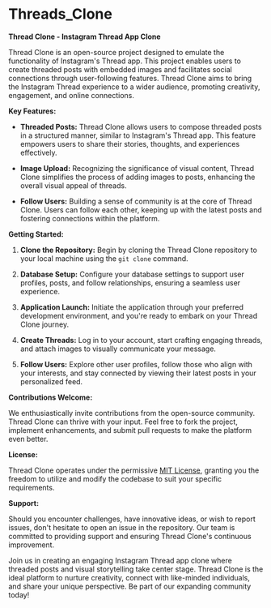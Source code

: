 # Threads_Clone
**Thread Clone - Instagram Thread App Clone**

Thread Clone is an open-source project designed to emulate the functionality of Instagram's Thread app. This project enables users to create threaded posts with embedded images and facilitates social connections through user-following features. Thread Clone aims to bring the Instagram Thread experience to a wider audience, promoting creativity, engagement, and online connections.

**Key Features:**

- **Threaded Posts:** Thread Clone allows users to compose threaded posts in a structured manner, similar to Instagram's Thread app. This feature empowers users to share their stories, thoughts, and experiences effectively.

- **Image Upload:** Recognizing the significance of visual content, Thread Clone simplifies the process of adding images to posts, enhancing the overall visual appeal of threads.

- **Follow Users:** Building a sense of community is at the core of Thread Clone. Users can follow each other, keeping up with the latest posts and fostering connections within the platform.

**Getting Started:**

1. **Clone the Repository:** Begin by cloning the Thread Clone repository to your local machine using the `git clone` command.

2. **Database Setup:** Configure your database settings to support user profiles, posts, and follow relationships, ensuring a seamless user experience.

3. **Application Launch:** Initiate the application through your preferred development environment, and you're ready to embark on your Thread Clone journey.

4. **Create Threads:** Log in to your account, start crafting engaging threads, and attach images to visually communicate your message.

5. **Follow Users:** Explore other user profiles, follow those who align with your interests, and stay connected by viewing their latest posts in your personalized feed.

**Contributions Welcome:**

We enthusiastically invite contributions from the open-source community. Thread Clone can thrive with your input. Feel free to fork the project, implement enhancements, and submit pull requests to make the platform even better.

**License:**

Thread Clone operates under the permissive [MIT License](LICENSE), granting you the freedom to utilize and modify the codebase to suit your specific requirements.

**Support:**

Should you encounter challenges, have innovative ideas, or wish to report issues, don't hesitate to open an issue in the repository. Our team is committed to providing support and ensuring Thread Clone's continuous improvement.

Join us in creating an engaging Instagram Thread app clone where threaded posts and visual storytelling take center stage. Thread Clone is the ideal platform to nurture creativity, connect with like-minded individuals, and share your unique perspective. Be part of our expanding community today!
